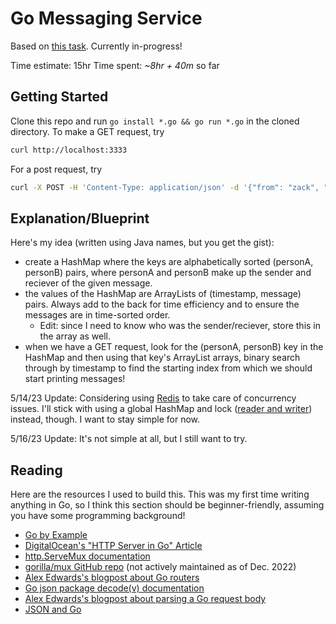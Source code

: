 # Go Messaging Service
Based on [this task](https://gist.github.com/zackbloom/57124a029f6bd1b8ab0e3ea5aff34d71). Currently in-progress!

Time estimate: 15hr
Time spent: *~8hr + 40m* so far

## Getting Started
Clone this repo and run `go install *.go && go run *.go` in the cloned directory. To make a GET request, try

```bash
curl http://localhost:3333
```

For a post request, try

```bash
curl -X POST -H 'Content-Type: application/json' -d '{"from": "zack", "to": "charles", "message": "pizza tonight?"}' http://localhost:3333
```

## Explanation/Blueprint
Here's my idea (written using Java names, but you get the gist):
- create a HashMap where the keys are alphabetically sorted (personA, personB) pairs, where personA and personB make up the sender and reciever of the given message.
- the values of the HashMap are ArrayLists of (timestamp, message) pairs. Always add to the back for time efficiency and to ensure the messages are in time-sorted order.
    - Edit: since I need to know who was the sender/reciever, store this in the array as well.
- when we have a GET request, look for the (personA, personB) key in the HashMap and then using that key's ArrayList arrays, binary search through by timestamp to find the starting index from which we should start printing messages!

5/14/23 Update:
Considering using [Redis](https://redis.io/docs/about/) to take care of concurrency issues. I'll stick with using a global HashMap and lock ([reader and writer](https://en.wikipedia.org/wiki/Readers%E2%80%93writer_lock)) instead, though. I want to stay simple for now.

5/16/23 Update:
It's not simple at all, but I still want to try.

## Reading
Here are the resources I used to build this. This was my first time writing anything in Go, so I think this section should be beginner-friendly, assuming you have some programming background!

- [Go by Example](https://gobyexample.com/)
- [DigitalOcean's "HTTP Server in Go" Article](https://www.digitalocean.com/community/tutorials/how-to-make-an-http-server-in-go)
- [http.ServeMux documentation](https://pkg.go.dev/net/http#ServeMux)
- [gorilla/mux GitHub repo](https://github.com/gorilla/mux) (not actively maintained as of Dec. 2022)
- [Alex Edwards's blogpost about Go routers](https://www.alexedwards.net/blog/which-go-router-should-i-use)
- [Go json package decode(v) documentation](https://pkg.go.dev/encoding/json#Decoder.Decode)
- [Alex Edwards's blogpost about parsing a Go request body](https://www.alexedwards.net/blog/how-to-properly-parse-a-json-request-body)
- [JSON and Go](https://go.dev/blog/json)
